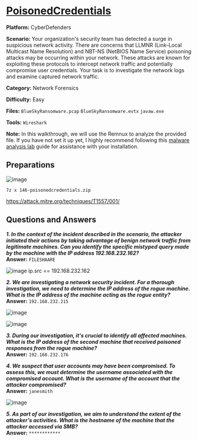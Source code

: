 # <a href="https://cyberdefenders.org/blueteam-ctf-challenges/poisonedcredentials/">PoisonedCredentials</a>

**Platform:** CyberDefenders

**Scenario:** Your organization's security team has detected a surge in suspicious network activity. There are concerns that LLMNR (Link-Local Multicast Name Resolution) and NBT-NS (NetBIOS Name Service) poisoning attacks may be occurring within your network. These attacks are known for exploiting these protocols to intercept network traffic and potentially compromise user credentials. Your task is to investigate the network logs and examine captured network traffic.

**Category:** Network Forensics

**Difficulty:** Easy

**Files:** `BlueSkyRansomware.pcap` `BlueSkyRansomware.evtx` `javaw.exe`

**Tools:** `Wireshark`

**Note:** In this walkthrough, we will use the Remnux to analyze the provided file. If you have not set it up yet, I highly recommend following this [malware analysis lab](https://github.com/mmhgwyjs/malware-analysis-lab/blob/main/README.md) guide for assistance with your installation.

## **Preparations**

![image](https://github.com/user-attachments/assets/5dfa04b5-38e3-4875-9ac1-337f7dcc97ab)

```
7z x 146-poisonedcredentials.zip 
```

https://attack.mitre.org/techniques/T1557/001/

## **Questions and Answers**

***1. In the context of the incident described in the scenario, the attacker initiated their actions by taking advantage of benign network traffic from legitimate machines. Can you identify the specific mistyped query made by the machine with the IP address 192.168.232.162?***  
**Answer:** `FILESHAARE`

![image](https://github.com/user-attachments/assets/59bf2a9a-ba0c-40f3-9146-cabb7d31290a)
ip.src == 192.168.232.162

***2. We are investigating a network security incident. For a thorough investigation, we need to determine the IP address of the rogue machine. What is the IP address of the machine acting as the rogue entity?***  
**Answer:** `192.168.232.215`

![image](https://github.com/user-attachments/assets/be6dbf1b-1ed5-4e66-99db-aac7c3f7428f)

![image](https://github.com/user-attachments/assets/03549929-1a27-4adb-b8f3-2db1e297a88f)

***3. During our investigation, it's crucial to identify all affected machines. What is the IP address of the second machine that received poisoned responses from the rogue machine?***  
**Answer:** `192.168.232.176`

***4. We suspect that user accounts may have been compromised. To assess this, we must determine the username associated with the compromised account. What is the username of the account that the attacker compromised?***  
**Answer:** `janesmith`

![image](https://github.com/user-attachments/assets/2659c439-fd8a-4116-ba3d-e1ad9b862cec)

***5. As part of our investigation, we aim to understand the extent of the attacker's activities. What is the hostname of the machine that the attacker accessed via SMB?***  
**Answer:** `************`
